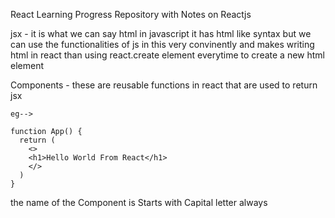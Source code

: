 React Learning Progress Repository with Notes on Reactjs

jsx - it is what we can say html in javascript it has html like syntax but we can use the functionalities of js in this very convinently and makes writing html in react than using react.create element everytime to create a new html element


Components - these are reusable functions in react that are used to return jsx 

```
eg-->
     
function App() {
  return (
    <>
    <h1>Hello World From React</h1>
    </>
  )
}

```


the name of the Component is Starts with Capital letter always



